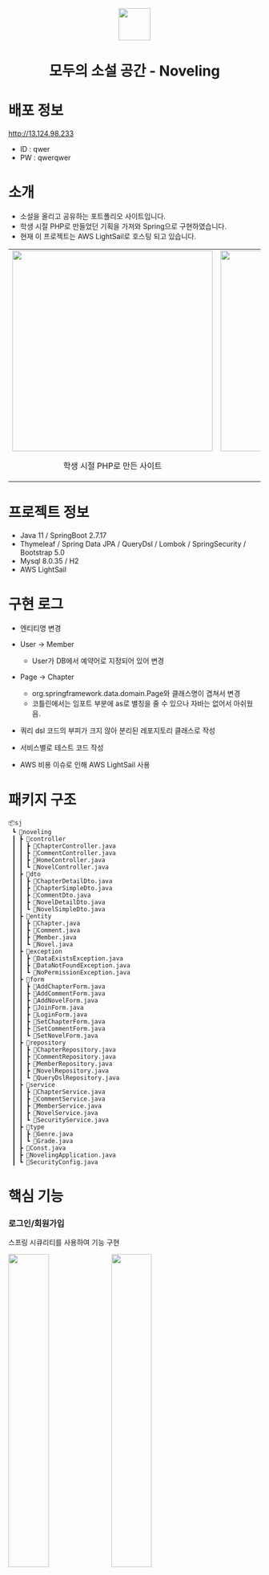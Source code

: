 <div align="center">
  <img src="https://github.com/g6y116/PersonalProject/assets/121198194/cace1d2c-9a2c-4321-a85c-df69b98358c1" width="64px">
  <H1>모두의 소설 공간 - Noveling</H1>
</div>

# 배포 정보

 http://13.124.98.233

- ID : qwer
- PW : qwerqwer

# 소개

- 소설을 올리고 공유하는 포트폴리오 사이트입니다.
- 학생 시절 PHP로 만들었던 기획을 가져와 Spring으로 구현하였습니다.
- 현재 이 프로젝트는 AWS LightSail로 호스팅 되고 있습니다.

<table>
  <tr>
    <td align="center">
      <img src="https://github.com/g6y116/Noveling/assets/121198194/e820abbf-1318-4af6-b03b-6ec86a515618" width="400px">
      <figcaption><p>학생 시절 PHP로 만든 사이트</p></figcaption>
    </td>
    <td align="center">
      <img src="https://github.com/g6y116/PersonalProject/assets/121198194/18f458c1-3479-49a2-a2ba-928577ab4a96" width="400px">
      <figcaption><p>현재 호스팅 사이트</p></figcaption>
    </td>
  </tr>
</table>

# 프로젝트 정보

- Java 11 / SpringBoot 2.7.17
- Thymeleaf / Spring Data JPA / QueryDsl / Lombok / SpringSecurity / Bootstrap 5.0
- Mysql 8.0.35 / H2
- AWS LightSail

# 구현 로그

- 엔티티명 변경

- User -> Member
  - User가 DB에서 예약어로 지정되어 있어 변경

- Page -> Chapter
  - org.springframework.data.domain.Page와 클래스명이 겹쳐서 변경
  - 코틀린에서는 임포트 부분에 as로 별칭을 줄 수 있으나 자바는 없어서 아쉬웠음.

- 쿼리 dsl 코드의 부피가 크지 않아 분리된 레포지토리 클래스로 작성

- 서비스별로 테스트 코드 작성

- AWS 비용 이슈로 인해 AWS LightSail 사용

# 패키지 구조

```
📦sj
 ┗ 📂noveling
 ┃ ┣ 📂controller
 ┃ ┃ ┣ 📜ChapterController.java
 ┃ ┃ ┣ 📜CommentController.java
 ┃ ┃ ┣ 📜HomeController.java
 ┃ ┃ ┗ 📜NovelController.java
 ┃ ┣ 📂dto
 ┃ ┃ ┣ 📜ChapterDetailDto.java
 ┃ ┃ ┣ 📜ChapterSimpleDto.java
 ┃ ┃ ┣ 📜CommentDto.java
 ┃ ┃ ┣ 📜NovelDetailDto.java
 ┃ ┃ ┗ 📜NovelSimpleDto.java
 ┃ ┣ 📂entity
 ┃ ┃ ┣ 📜Chapter.java
 ┃ ┃ ┣ 📜Comment.java
 ┃ ┃ ┣ 📜Member.java
 ┃ ┃ ┗ 📜Novel.java
 ┃ ┣ 📂exception
 ┃ ┃ ┣ 📜DataExistsException.java
 ┃ ┃ ┣ 📜DataNotFoundException.java
 ┃ ┃ ┗ 📜NoPermissionException.java
 ┃ ┣ 📂form
 ┃ ┃ ┣ 📜AddChapterForm.java
 ┃ ┃ ┣ 📜AddCommentForm.java
 ┃ ┃ ┣ 📜AddNovelForm.java
 ┃ ┃ ┣ 📜JoinForm.java
 ┃ ┃ ┣ 📜LoginForm.java
 ┃ ┃ ┣ 📜SetChapterForm.java
 ┃ ┃ ┣ 📜SetCommentForm.java
 ┃ ┃ ┗ 📜SetNovelForm.java
 ┃ ┣ 📂repository
 ┃ ┃ ┣ 📜ChapterRepository.java
 ┃ ┃ ┣ 📜CommentRepository.java
 ┃ ┃ ┣ 📜MemberRepository.java
 ┃ ┃ ┣ 📜NovelRepository.java
 ┃ ┃ ┗ 📜QueryDslRepository.java
 ┃ ┣ 📂service
 ┃ ┃ ┣ 📜ChapterService.java
 ┃ ┃ ┣ 📜CommentService.java
 ┃ ┃ ┣ 📜MemberService.java
 ┃ ┃ ┣ 📜NovelService.java
 ┃ ┃ ┗ 📜SecurityService.java
 ┃ ┣ 📂type
 ┃ ┃ ┣ 📜Genre.java
 ┃ ┃ ┗ 📜Grade.java
 ┃ ┣ 📜Const.java
 ┃ ┣ 📜NovelingApplication.java
 ┃ ┗ 📜SecurityConfig.java
```
# 핵심 기능

### 로그인/회원가입

스프링 시큐리티를 사용하여 기능 구현

<img src="https://github.com/g6y116/PersonalProject/assets/121198194/3cc0d0ed-8497-4acd-af3b-0aa7ce915bed" width="40%">

<img src="https://github.com/g6y116/PersonalProject/assets/121198194/9e4ce35f-400f-4f7f-8d81-4d1faf300d41" width="40%">

SecurityConfig.java
```
@Bean
    public SecurityFilterChain filterChain(HttpSecurity http) throws Exception {
        http
            .authorizeHttpRequests((authorizeHttpRequests) -> authorizeHttpRequests.requestMatchers(new AntPathRequestMatcher("/**")).permitAll())
            .csrf((csrf) -> csrf.ignoringRequestMatchers(new AntPathRequestMatcher("/h2-console/**")))
            .headers((headers) -> headers.addHeaderWriter(new XFrameOptionsHeaderWriter(XFrameOptionsHeaderWriter.XFrameOptionsMode.SAMEORIGIN)))
            .formLogin((formLogin) -> formLogin.loginPage("/login").defaultSuccessUrl("/"))
            .logout((logout) -> logout.logoutRequestMatcher(new AntPathRequestMatcher("/logout")).logoutSuccessUrl("/").invalidateHttpSession(true))
        ;
        return http.build();
    }
```

### 소설 조회 및 페이징(장르 / 검색)

QueryDsl로 동적 쿼리

<img src="https://github.com/g6y116/PersonalProject/assets/121198194/484017b6-f0d6-4871-b618-df2186a2032f" width="80%">

QueryDslRepository.java
```
public Page<Novel> pageNovels(String query, Genre genre, Pageable pageable) {
    QueryResults<Novel> results = queryFactory
            .selectFrom(novel).join(novel.member, member)
            .where(queryEq(query), genreEq(genre))
            .orderBy(novel.id.desc())
            .offset(pageable.getOffset())
            .limit(pageable.getPageSize()).fetchResults();

    List<Novel> content = results.getResults();
    long total = results.getTotal();

    return new PageImpl<>(content, pageable, total);
}

private BooleanExpression queryEq(String query) {
    return query != null ? (novel.title.contains(query)).or(novel.member.name.contains(query)) : null;
}

private BooleanExpression genreEq(Genre genre) {
    return genre != null ? novel.genre.eq(genre) : null;
}
```

### 소설 / 회차 / 댓글 CRUD

- 빈 유효성 검사
- 권한이 없는 경우 리다이렉트
- 예외 발생 시 오류페이지 표시
- 컨트롤러에 DTO 반환 후 사용

<img src="https://github.com/g6y116/PersonalProject/assets/121198194/fd1f9eed-617d-4601-a649-e13ec6739100" width="80%">

<img src="https://github.com/g6y116/PersonalProject/assets/121198194/e7186e62-425b-4566-994d-316403e67f4f" width="80%">

Novel.java (Entity)
```
public NovelDetailDto toNovelDetailDto() {
    ...
    return new NovelDetailDto(
            ...
            reverseChapters.stream().map(Chapter::toChapterSimpleDto).collect(Collectors.toList())
    );
}
```

NovelService.java (Service)
```
public NovelDetailDto getNovel(Long novelId) {
    Optional<Novel> originResult = novelRepository.findById(novelId);

    if (originResult.isPresent()) {
        originResult.get().setViewCount(originResult.get().getViewCount() + 1); // 조회 수 처리
        novelRepository.save(originResult.get());
        return originResult.get().toNovelDetailDto();
    } else {
        throw new DataNotFoundException("작품이 존재하지 않습니다.");
    }
}
```

AddNovelForm.java (Form)
```
public class AddNovelForm {

  @NotEmpty(message = "필수 입력 항목입니다.")
  @Size(max=64, message = "64 글자 이내로 입력해주세요.")
  private String title;

  ...
}
```

### 인기 작품 / 최신 작품 추천

인기 작품은 조회 수 기반, 최신 작품은 회차 업데이트를 기반으로 추천

<img src="https://github.com/g6y116/PersonalProject/assets/121198194/5e1285ec-8e99-4968-83c9-750dff963ca6" width="30%">

<img src="https://github.com/g6y116/PersonalProject/assets/121198194/4ecfa084-6c82-4a4c-a8ad-a54fd55e6095" width="30%">

NovelService.java (Service)
```
public List<NovelSimpleDto> getNewestNovels() {
    List<Novel> originResults = queryDslRepository.newestNovels();

    return originResults.stream().map(Novel::toNovelSimpleDto).collect(Collectors.toList());
}

public List<NovelSimpleDto> getBestNovels() {
    List<Novel> originResults = queryDslRepository.bestNovels();

    return originResults.stream().map(Novel::toNovelSimpleDto).collect(Collectors.toList());
}
```

QueryDslRepository.java (Repository)
```
// 최근 작품 리스트
public List<Novel> newestNovels() {
    QueryResults<Novel> results = queryFactory
            .selectFrom(novel)
            .where(novel.modifyDate.isNotNull())
            .orderBy(novel.modifyDate.desc())
            .limit(3)
            .fetchResults();

    List<Novel> contents = results.getResults();
    return contents;
}

// 인기 작품 리스트
public List<Novel> bestNovels() {
    QueryResults<Novel> results = queryFactory
            .selectFrom(novel)
            .where(novel.viewCount.ne(0))
            .orderBy(novel.viewCount.desc())
            .limit(3)
            .fetchResults();

    List<Novel> contents = results.getResults();
    return contents;
}
```

